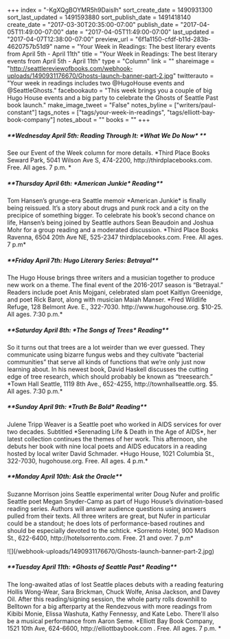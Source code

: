 +++
index = "-KgXQgBOYMR5h9Daislh"
sort_create_date = 1490931300
sort_last_updated = 1491593880
sort_publish_date = 1491418140
create_date = "2017-03-30T20:35:00-07:00"
publish_date = "2017-04-05T11:49:00-07:00"
date = "2017-04-05T11:49:00-07:00"
last_updated = "2017-04-07T12:38:00-07:00"
preview_url = "6f1a1150-cfdf-b11d-283b-4620757b51d9"
name = "Your Week in Readings: The best literary events from April 5th - April 11th"
title = "Your Week in Readings: The best literary events from April 5th - April 11th"
type = "Column"
link = ""
shareimage = "http://seattlereviewofbooks.com/webhook-uploads/1490931176670/Ghosts-launch-banner-part-2.jpg"
twitterauto = "Your week in readings includes two @HugoHouse events and @SeattleGhosts."
facebookauto = "This week brings you a couple of big Hugo House events and a big party to celebrate the Ghosts of Seattle Past book launch."
make_image_tweet = "False"
notes_byline = ["writers/paul-constant"]
tags_notes = ["tags/your-week-in-readings", "tags/elliott-bay-book-company"]
notes_about = ""
books = ""
+++
<p class="noindent"><h5>**Wednesday April 5th: Reading Through It: *What We Do Now* **</h5></p> 
See our Event of the Week column for more details.
*Third Place Books Seward Park, 5041 Wilson Ave S, 474-2200, http://thirdplacebooks.com. Free. All ages. 7 p.m. *
 
<p class="noindent"><h5>**Thursday April 6th: *American Junkie* Reading**</h5></p> 
Tom Hansen’s grunge-era Seattle memoir *American Junkie* is finally being reissued. It’s a story about drugs and punk rock and a city on the precipice of something bigger. To celebrate his book’s second chance on life, Hansen’s being joined by Seattle authors Sean Beaudoin and Joshua Mohr for a group reading and a moderated discussion. 
*Third Place Books Ravenna, 6504 20th Ave NE, 525-2347 thirdplacebooks.com. Free. All ages. 7 p.m* 
 
<p class="noindent"><h5>**Friday April 7th: Hugo Literary Series: Betrayal**</h5></p> 
The Hugo House brings three writers and a musician together to produce new work on a theme. The final event of the 2016-2017 season is “Betrayal.” Readers include poet Anis Mojgani, celebrated slam poet Kaitlyn Greenidge, and poet Rick Barot, along with musician Maiah Manser.
*Fred Wildlife Refuge, 128 Belmont Ave. E., 322-7030. http://www.hugohouse.org. $10-25. All ages. 7:30 p.m.*  

<p class="noindent"><h5>**Saturday April 8th: *The Songs of Trees* Reading**</h5></p> 
So it turns out that trees are a lot weirder than we ever guessed. They communicate using bizarre fungus webs and they cultivate “bacterial communities” that serve all kinds of functions that we’re only just now learning about. In his newest book, David Haskell discusses the cutting edge of tree research, which should probably be known as “treesearch.”
 *Town Hall Seattle, 1119 8th Ave., 652-4255, http://townhallseattle.org. $5. All ages. 7:30 p.m.*

 <p class="noindent"><h5>**Sunday April 9th: *Truth Be Bold* Reading**</h5></p> 
Julene Tripp Weaver is a Seattle poet who worked in AIDS services for over two decades. Subtitled *Serenading Life & Death in the Age of AIDS*, her latest collection continues the themes of her work. This afternoon, she debuts her book with nine local poets and AIDS educators in a reading hosted by local writer David Schmader.
 *Hugo House, 1021 Columbia St., 322-7030, hugohouse.org. Free. All ages. 4 p.m.* 

<p class="noindent"><h5>**Monday April 10th: Ask the Oracle**</h5></p> 
Suzanne Morrison joins Seattle experimental writer Doug Nufer and prolific Seattle poet Megan Snyder-Camp as part of Hugo House’s divination-based reading series. Authors will answer audience questions using answers pulled from their texts. All three writers are great, but Nufer in particular could be a standout; he does lots of performance-based routines and should be especially devoted to the schtick.
*Sorrento Hotel, 900 Madison St., 622-6400, http://hotelsorrento.com. Free. 21 and over. 7 p.m* 

<p class-"image">![](/webhook-uploads/1490931176670/Ghosts-launch-banner-part-2.jpg)</p>

<p class="noindent"><h5>**Tuesday April 11th: *Ghosts of Seattle Past* Reading**</h5></p> 
The long-awaited atlas of lost Seattle places debuts with a reading featuring Hollis Wong-Wear, Sara Brickman, Chuck Wolfe, Anisa Jackson, and Davey Oil. After this reading/signing session, the whole party rolls downhill to Belltown for a big afterparty at the Rendezvous with more readings from Kibibi Monie, Elissa Washuta, Kathy Fennessy, and Kate Lebo. There'll also be a musical performance from Aaron Seme. 
*Elliott Bay Book Company, 1521 10th Ave, 624-6600, http://elliottbaybook.com . Free. All ages. 7 p.m. *

